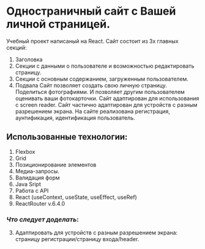 # Одностраничный сайт с Вашей личной страницей.
Учебный проект написаный на React.
Сайт состоит из 3х главных секций:
1. Заголовка
2. Секции с данными о пользователе и возможностью редактировать страницу.
3. Секции с основным содержанием, загруженным пользователем.
4. Подвала
Сайт позволяет создать свою личную страницу. Поделиться фотографиями. И позволяет другим пользователем оценивать ваши фотокарточки.
Сайт адаптирован для использования с screen reader.
Сайт частично адаптирован для устройств с разным разрешением экрана.
На сайте реализована регистрация, аунтификация, идентификация пользователь.

## Использованные технологии:
1. Flexbox
2. Grid
2. Позиционирование элементов
3. Медиа-запросы.
4. Валидация форм
5. Java Sript
6. Работа с API
7. React (useContext, useState, useEffect, useRef)
8. ReactRouter v.6.4.0


### *Что следует доделать*:
3. Адаптировать для устройств с разным разрешением экрана: страницу регистрации/страницу входа/header.

